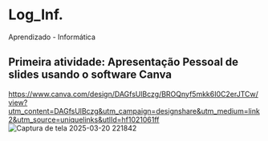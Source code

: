 # Log_Inf.
Aprendizado - Informática

## Primeira atividade: Apresentação Pessoal de slides usando o software Canva
https://www.canva.com/design/DAGfsUlBczg/BROQnyf5mkk6I0C2erJTCw/view?utm_content=DAGfsUlBczg&utm_campaign=designshare&utm_medium=link2&utm_source=uniquelinks&utlId=hf1021061ff
![Captura de tela 2025-03-20 221842](https://github.com/user-attachments/assets/e41145ec-36c7-49fc-848d-f7d2016066f6)
